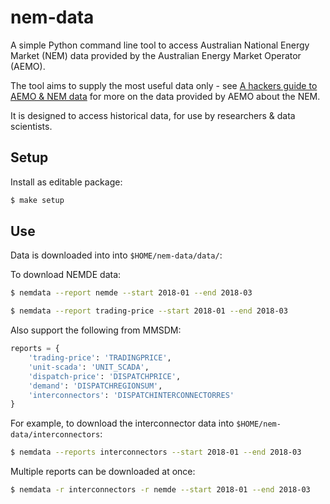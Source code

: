 # nem-data

A simple Python command line tool to access Australian National Energy Market (NEM) data provided by the Australian Energy Market Operator (AEMO).

The tool aims to supply the most useful data only - see [A hackers guide to AEMO & NEM data](https://adgefficiency.com/hackers-aemo/) for more on the data provided by AEMO about the NEM.

It is designed to access historical data, for use by researchers & data scientists.


## Setup

Install as editable package:

```bash
$ make setup
```


## Use

Data is downloaded into into `$HOME/nem-data/data/`:

To download NEMDE data:

```bash
$ nemdata --report nemde --start 2018-01 --end 2018-03

$ nemdata --report trading-price --start 2018-01 --end 2018-03
```

Also support the following from MMSDM:

```python
reports = {
    'trading-price': 'TRADINGPRICE',
    'unit-scada': 'UNIT_SCADA',
    'dispatch-price': 'DISPATCHPRICE',
    'demand': 'DISPATCHREGIONSUM',
    'interconnectors': 'DISPATCHINTERCONNECTORRES'
}
```

For example, to download the interconnector data into `$HOME/nem-data/interconnectors`:

```bash
$ nemdata --reports interconnectors --start 2018-01 --end 2018-03
```

Multiple reports can be downloaded at once:

```bash
$ nemdata -r interconnectors -r nemde --start 2018-01 --end 2018-03
```
